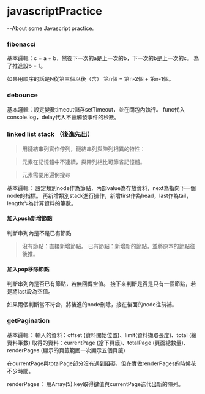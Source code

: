 # javascriptPractice
--About some Javascript practice.

### fibonacci
基本邏輯：c = a + b，然後下一次的a是上一次的b，下一次的b是上一次的c。
為了推進設b = 1。

如果用順序的話是N從第三個以後（含） 第n個 = 第n-2個 + 第n-1個。


### debounce
基本邏輯：設定變數timeout儲存setTimeout，並在閉包內執行。
func代入console.log，delay代入不會觸發事件的秒數。

### linked list stack （後進先出）
> 用鏈結串列實作佇列，鏈結串列與陣列相異的特性：

> 元素在記憶體中不連續，與陣列相比可節省記憶體。

> 元素需要用遍例搜尋

基本邏輯：
設定類別node作為節點，內部value為存放資料，next為指向下一個node的指標。
再新增類別stack進行操作，新增first作為head，last作為tail，length作為計算資料的筆數。

#### 加入push新增節點
判斷串列內是不是已有節點
> 沒有節點：直接新增節點。
> 已有節點：新增新的節點，並將原本的節點往後推。

#### 加入pop移除節點
判斷串列內是否已有節點，若無回傳空值。
接下來判斷是否是只有一個節點，若是將last設為空值。

如果兩個判斷當不符合，將後進的node刪除，接在後面的node往前補。

### getPagination
基本邏輯：
輸入的資料：offset (資料開始位置)、limit(資料擷取長度)、total (總資料筆數)
取得的資料：currentPage (當下頁籤)、totalPage (頁面總數量)、 renderPages (顯示的頁籤範圍一次顯示五個頁籤)

在currentPage與totalPage部分沒有遇到阻礙，但在實做renderPages的時候花不少時間。

renderPages：
用Array(5).key取得鍵值與currentPage迭代出新的陣列。

